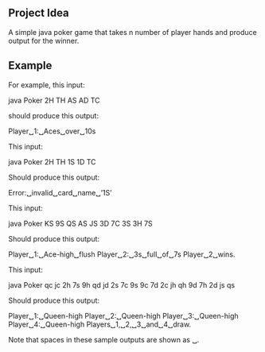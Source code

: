 ## Project Idea
A simple java poker game that takes n number of player hands and produce output for the winner.

## Example
For example, this input:

java Poker 2H TH AS AD TC

should produce this output:

Player␣1:␣Aces␣over␣10s

This input:

java Poker 2H TH 1S 1D TC

Should produce this output:

Error:␣invalid␣card␣name␣’1S’

This input:

java Poker KS 9S QS AS JS 3D 7C 3S 3H 7S

Should produce this output:

Player␣1:␣Ace-high␣flush
Player␣2:␣3s␣full␣of␣7s
Player␣2␣wins.

This input:

java Poker qc jc 2h 7s 9h qd jd 2s 7c 9s 9c 7d 2c jh qh 9d 7h 2d js qs

Should produce this output:

Player␣1:␣Queen-high
Player␣2:␣Queen-high
Player␣3:␣Queen-high
Player␣4:␣Queen-high
Players␣1,␣2,␣3␣and␣4␣draw.

Note that spaces in these sample outputs are shown as ␣.
